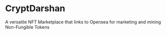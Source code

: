 # CryptDarshan
A versatile NFT Marketplace that links to Opensea for marketing and mining Non-Fungible Tokens


